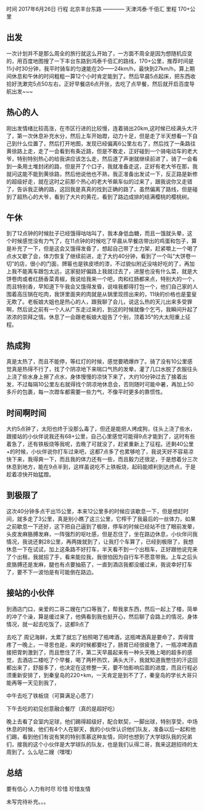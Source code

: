 时间  2017年6月26日
行程  北京丰台东路 ———— 天津鸿泰·千佰汇
里程  170+公里

## 出发

一次计划并不是那么周全的旅行就这么开始了，一方面不周全是因为想随机应变的，用百度地图搜了一下丰台东路到鸿泰千佰汇的路线，170+公里，推荐时间是11小时30分钟，我平时骑车的匀速能在20——24km/h，最快到27km/h，算上期间休息和午休的时间粗粗一算12个小时肯定能到了。然后早晨5点起床，把东西收拾好洗漱完5点50左右，正好早餐店6点开张，去吃了点早餐，然后就开启百度导航出发~~~

## 热心的人

刚出发情绪比较高涨，在市区行进的比较慢，连着骑出20km,这时候已经满头大汗了，第一次休息补充水分，然后上车开始蹬，动力十足，但是走了半天想看一下自己到什么位置了，然后打开地图，发现已经偏离6公里左右了，然后找了一条路往黄徐路上走，走了一会看到有条近路，但是不敢走，正好碰到一个骑电动车的老大爷，特别特别热心的给我讲应该怎么走，然后道了声谢就继续前进了，骑了一会看到一条用土堆封闭的路，但是开了个口子，我就准备走这，正好有老大爷在那，我就问这能不能到黄徐路，然后他说他也不熟，我正准备出发试一下，反正路是新修的超级好走，就在这时之前那个热心的老大爷飙车似的过来了，跟我说你又走错了，告诉我正确的路，这回我是真真的找到正确的路了。虽然偏离了路线，但是碰到了超热心的大爷，看到了大片的黄花，看到了路边成排的结满樱桃的樱桃树。

## 午休

到了12点钟的时候肚子已经饿得咕咕叫了，我本身低血糖，而且一饿就头晕，这个时候感觉没有力气了，在11点钟的时候吃了早晨从早餐店带出的鸡蛋和包子，算是补充了一下，但是这会又饿得发昏了，想起自己带了士力架，赶紧嚼上一个喝了点水又歇了会，体力恢复了继续前进，走了大约40分钟，看到了一个叫“大饼卷一切”的店，很小的门面，牌匾也是铁皮喷的漆，不过貌似附近没啥好吃的了，再加上我不能离车跟包太远，这家挺好偏路上我就过去了，进屋也没有什么菜，就是大饼卷肉或者红肠香菜青椒，我说给我来一个吧，肉和红肠都来点，特别大的一个，而且特别香，早知道下午我会又饿得发昏，说啥我都得打包一个，他们自己家的人围着高压锅在吃肉，我饼里面夹的肉就是从锅里现捞出来的，11块的价格也是童叟无欺了。老板娘大姐也是热心的人，跟我聊了会儿，说这么热的天儿出来多受罪啊，然后说之前有一个人从广东走过来的，到这的时候就像个乞丐，我瞬间升起了浓浓的崇拜之情。休息了一会跟老板娘大姐告了个别，顶着35°的大太阳重上征程。

## 热成狗

真是太热了，而且不能停，等红灯的时候，感觉要晒爆炸了。骑了没有10公里感觉真是热得不行了，找了个阴凉地下来喘口气热的发晕，灌了几口水脱了衣服往头上浇了些水身上擦了点水，身体慢慢的凉快下来了，大约10分钟过去了接着出发，不过每隔10公里左右就得找个阴凉地休息会，否则随时可能中暑，再加上50多斤的包裹，每一次蹬车都需要一些力气，不像平时更多的靠惯性。

## 时间啊时间

大约5点钟了，太阳也终于没那么毒了，但还是能把人烤成狗，往头上浇了些水，跟接站的小伙伴说我还有68+公里，自己心里感觉可能得9点才能到了，这时有些着急了，还有铁板烧等我呢，去晚了可就没了，赶紧重新上了征程。还剩40公里+的时候，小伙伴说你打车过来吧，这都7点多了也累够呛了，我说天好不容易凉快下来，我得爽一下，而且我的体力还有一些，而且毅力还很足，于是想着分三次休息到地方，能在9点半到，这样虽说吃不上铁板烧，起码能顺利到达终点，于是趁着凉快开始猛蹬。

## 到极限了

这次40分钟多点干出15公里，本来12公里多的时候应该歇息一下，但是想赶时间，就多走了3公里，真是别小瞧了这三公里，它榨干了我最后的一丝体力，如果之前歇息一下还好，这下把自己逼到了极限，停车的时候已经站不住了眼前发晕，头皮发麻胳膊发麻，一阵强烈的呕吐感，但是忍住了，坐在路边休息，小伙伴问我情况，我说还剩28公里，再两拨就到了，让我打个车算了，已经到极限了，我想休息一下在试试，加上这条路不好打车，半天看不到一个出租车，正好跟他说完来了个出租，我就招了手，看来能拉我，我很怕因为自行车不愿意带我。上车之后头皮胳膊还是发麻，腿也有点要抽筋了，一直到酒店我都没缓过来，我说幸好打车了，要不下一波怕是有可能倒在路边。

## 接站的小伙伴

到酒店门口，亲爱的二哥二嫂在门口等我了，帮我拿东西，然后一起上了楼，简单的冲了个澡，算是缓过来了，他俩看到我也挺开心，然后聊了会路上的情况，身体情况，就一起去吃饭了，这都9点了

去吃了 周记海鲜，太累了就忘了拍照喝了瓶啤酒，这瓶啤酒真是要命了，弄得胃疼了一晚上，一寻思也是，来的时候都要吐了，肠胃已经很疲惫了，一瓶凉啤酒直接把胃刺激到了，而且憋住了汗，第二天早晨起来有一种头天晚上喝的超多的感觉，去酒店二楼吃了个早餐，喝了两杯热饮，满头大汗，我就知道我憋住的汗这回都出来了，舒服多了，也决定在这修整一天，要不怕影响后面的进度，而且行程必须重新安排了，到秦皇岛的220+km，一天肯定是到不了了，秦皇岛的学长大哥只能再等一天见到我了，

中午去吃了铁板烧（可算满足心愿了）

下午去吃的初见创意融合餐厅（真的是超好吃）

晚上去看了会室内足球，他们踢得超级好，配合默契，一脚出球，特别享受，中场休息的时候，他们有4个人在聊天，我的小伙伴认识他们队友，准备以后一起和他们踢，看到他们有说有笑的特别羡慕这种友情，同时也想到了大学球队我的兄弟们，接我的这个小伙伴是大学球队的队友，也是我们认得二哥，我来这趟招待的太周到了。么么哒二嫂（嘿嘿）

## 总结

要有信心
人力有时尽
珍惜
珍惜友情


未写完待补充。。。
